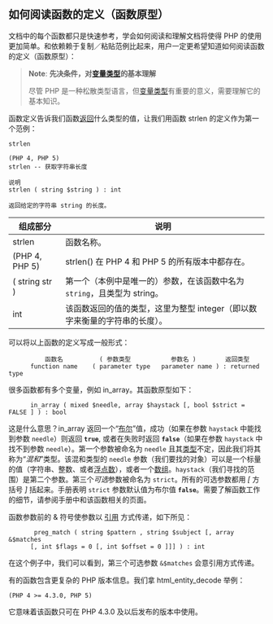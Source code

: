如何阅读函数的定义（函数原型）
------------------------------

文档中的每个函数都只是快速参考，学会如何阅读和理解文档将使得 PHP
的使用更加简单。和依赖赖于复制／粘贴范例比起来，用户一定更希望知道如何阅读函数的定义（函数原型）：

> **Note**:
> **先决条件，对<a href="/language/types.html" class="link">变量类型</a>的基本理解**  
>
> 尽管 PHP
> 是一种松散类型语言，但<a href="/language/types.html" class="link">变量类型</a>有重要的意义，需要理解它的基本知识。

函数定义告诉我们函数<a href="/functions/returning-values.html" class="link">返回</a>什么类型的值，让我们用函数
<span class="function">strlen</span> 的定义作为第一个范例：

    strlen

    (PHP 4, PHP 5)
    strlen -- 获取字符串长度

    说明
    strlen ( string $string ) : int

    返回给定的字符串 string 的长度。

| 组成部分       | 说明                                                                                                 |
|----------------|------------------------------------------------------------------------------------------------------|
| strlen         | 函数名称。                                                                                           |
| (PHP 4, PHP 5) | strlen() 在 PHP 4 和 PHP 5 的所有版本中都存在。                                                      |
| ( string str ) | 第一个（本例中是唯一的）参数，在该函数中名为 `string`，且类型为 <span class="type">string</span>。   |
| int            | 该函数返回的值的类型，这里为整型 <span class="type">integer</span>（即以数字来衡量的字符串的长度）。 |

可以将以上函数的定义写成一般形式：

              函数名          ( 参数类型           参数名 )        返回类型
          function name    ( parameter type   parameter name ) : returned type

很多函数都有多个变量，例如 <span
class="function">in\_array</span>。其函数原型如下：

          in_array ( mixed $needle, array $haystack [, bool $strict = FALSE ] ) : bool

这是什么意思？<span class="function">in\_array</span>
返回一个“<a href="/language/types/boolean.html" class="link">布尔</a>”值，成功（如果在参数
`haystack` 中能找到参数 `needle`）则返回 **`true`**, 或者在失败时返回
**`false`**（如果在参数 `haystack` 中找不到参数
`needle`）。第一个参数被命名为 `needle`
且其<a href="/language/types.html" class="link">类型</a>不定，因此我们将其称为“*混和*”类型。该混和类型的
`needle`
参数（我们要找的对象）可以是一个标量的值（字符串、整数、或者<a href="/language/types/float.html" class="link">浮点数</a>），或者一个<a href="/language/types/array.html" class="link">数组</a>。`haystack`（我们寻找的范围）是第二个参数。第三个*可选*参数被命名为
`strict`。所有的可选参数都用 *\[* 方括号 *\]* 括起来。手册表明 `strict`
参数默认值为布尔值
**`false`**。需要了解函数工作的细节，请参阅手册中和该函数相关的页面。

函数参数前的 & 符号使参数以
<a href="/language/references/pass.html" class="link">引用</a>
方式传递，如下所见：

     
           preg_match ( string $pattern , string $subject [, array &$matches
          [, int $flags = 0 [, int $offset = 0 ]]] ) : int

在这个例子中，我们可以看到，第三个可选参数 `&$matches`
会意引用方式传递。

有的函数包含更复杂的 PHP 版本信息。我们拿 <span
class="function">html\_entity\_decode</span> 举例：

    (PHP 4 >= 4.3.0, PHP 5)

它意味着该函数只可在 PHP 4.3.0 及以后发布的版本中使用。
